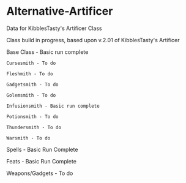# Alternative-Artificer
Data for KibblesTasty's Artificer Class

Class build in progress, based upon v.2.01 of KibblesTasty's Artificer

Base Class - Basic run complete

	Cursesmith - To do
  
	Fleshmith - To do

	Gadgetsmith - To do
  
	Golemsmith - To do
  
	Infusionsmith - Basic run complete
  
	Potionsmith - To do
  
	Thundersmith - To do
  
	Warsmith - To do
  
Spells - Basic Run Complete

Feats - Basic Run Complete

Weapons/Gadgets - To do

